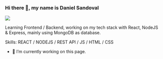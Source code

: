 ### Hi there 👋, my name is Daniel Sandoval
![](https://media-exp1.licdn.com/dms/image/C5616AQEzWuZmZaL1KQ/profile-displaybackgroundimage-shrink_200_800/0/1608320349958?e=1621468800&v=beta&t=yNk1q46N8MxDbMBofjnk8ZYfa1R2yI0-26T2m4aIXWY)

Learning Frontend / Backend, working on my tech stack with React, NodeJS & Express, mainly using MongoDB as database.

Skills:  REACT / NODEJS / REST API / JS / HTML / CSS

- 🔭 I’m currently working on this page. 

